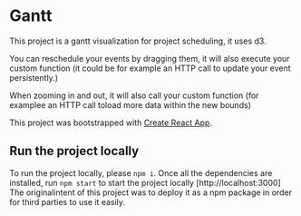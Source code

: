# Gantt

This project is a gantt visualization for project scheduling, it uses d3.

You can reschedule your events by dragging them, it will also execute your custom function (it could be for example an HTTP call to update your event persistently.)

When zooming in and out, it will also call your custom function (for examplee an HTTP call toload more data within the new bounds)

This project was bootstrapped with [Create React App](https://github.com/facebook/create-react-app).

## Run the project locally

To run the project locally, please `npm i`. Once all the dependencies are installed,
run `npm start` to start the project locally [http://localhost:3000]
The originalintent of this project was to deploy it as a npm package in order for third parties to use it easily.
